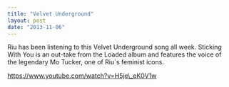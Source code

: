 ```yaml
---
title: "Velvet Underground"
layout: post
date: "2013-11-06"
---
```


Riu has been listening to this Velvet Underground song all week. Sticking With You is an out-take from the Loaded album and features the voice of the legendary Mo Tucker, one of Riu´s feminist icons.

https://www.youtube.com/watch?v=H5je\_eK0V1w
